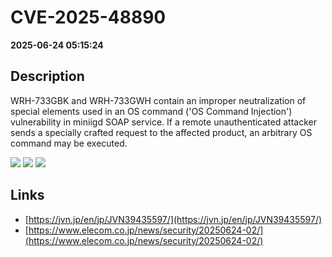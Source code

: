 # CVE-2025-48890

**2025-06-24 05:15:24**

## Description
WRH-733GBK and WRH-733GWH contain an improper neutralization of special elements used in an OS command ('OS Command Injection') vulnerability in miniigd SOAP service. If a remote unauthenticated attacker sends a specially crafted request to the affected product, an arbitrary OS command may be executed.

![](https://img.shields.io/static/v1?label=Score&message=9.3&color=red)
![](https://img.shields.io/static/v1?label=Severity&message=CRITICAL&color=red)
![](https://img.shields.io/static/v1?label=CWE&message=RCE&color=green)

## Links
- [https://jvn.jp/en/jp/JVN39435597/](https://jvn.jp/en/jp/JVN39435597/)
- [https://www.elecom.co.jp/news/security/20250624-02/](https://www.elecom.co.jp/news/security/20250624-02/)
